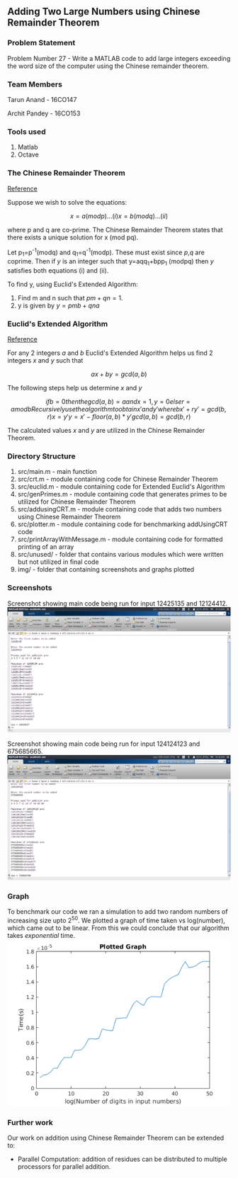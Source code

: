 ## Adding Two Large Numbers using Chinese Remainder Theorem

### Problem Statement
Problem Number 27 - Write a MATLAB code to add large integers exceeding the word size of the computer using the Chinese remainder theorem.

### Team Members
Tarun Anand - 16CO147

Archit Pandey - 16CO153

### Tools used
1. Matlab
2. Octave

### The Chinese Remainder Theorem
[Reference](https://crypto.stanford.edu/pbc/notes/numbertheory/crt.html)

Suppose we wish to solve the equations:  
```math
	x=a(modp) ... (i)
	x=b(modq) ... (ii)
```
where p and q are co-prime.
The Chinese Remainder Theorem states that there exists a unique solution for x (mod pq).

Let p<sub>1</sub>=p<sup>-1</sup>(modq) and q<sub>1</sub>=q<sup>-1</sup>(modp). These must exist since *p*,*q* are coprime. Then if *y* is an integer such that y=aqq<sub>1</sub>+bpp<sub>1</sub> (modpq) then *y* satisfies both equations (i) and (ii).

To find y, using Euclid's Extended Algorithm:
1. Find m and n such that $`pm+qn=1`$.
2. y is given by $`y=pmb+qna`$

### Euclid's Extended Algorithm
[Reference](https://crypto.stanford.edu/pbc/notes/numbertheory/euclid.html)

For any 2 integers *a* and *b* Euclid's Extended Algorithm helps us find 2 integers *x* and *y* such that  
```math
	ax + by = gcd(a,b)
```
The following steps help us determine *x* and *y*  
```math
	if b = 0
		then the gcd(a,b) = a and x=1,y=0
	else
		r = a mod b
		Recursively use the algorithm to obtain x' and y' where bx' + ry' = gcd(b,r)
		x = y'
		y = x' - floor(a,b)*y'
		gcd(a,b) = gcd(b,r)

```
The calculated values *x* and *y* are utilized in the Chinese Remainder Theorem.

### Directory Structure
1. src/main.m - main function
2. src/crt.m - module containing code for Chinese Remainder Theorem
3. src/euclid.m - module containing code for Extended Euclid's Algorithm
4. src/genPrimes.m - module containing code that generates primes to be utilized for Chinese Remainder Theorem
5. src/addusingCRT.m - module containing code that adds two numbers using Chinese Remainder Theorem
6. src/plotter.m - module containing code for benchmarking addUsingCRT code
7. src/printArrayWithMessage.m - module containing code for formatted printing of an array
8. src/unused/ - folder that contains various modules which were written but not utilized in final code
9. img/ - folder that containing screenshots and graphs plotted

### Screenshots
Screenshot showing main code being run for input 12425135 and 12124412.
![Screenshot1](img/Screenshot1.png)

Screenshot showing main code being run for input 124124123 and 675685665.
![Screenshot1](img/Screenshot2.png)

### Graph
To benchmark our code we ran a simulation to add two random numbers of increasing size upto 2<sup>50</sup>. We plotted a graph of time taken vs log(number), which came out to be linear. From this we could conclude that our algorithm takes *exponential* time.
![Graph](img/graph.png)

### Further work
Our work on addition using Chinese Remainder Theorem can be extended to:
* Parallel Computation: addition of residues can be distributed to multiple processors for parallel addition.